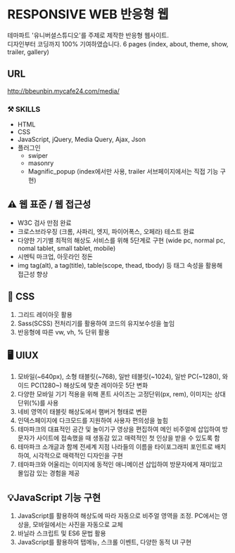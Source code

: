 # RESPONSIVE WEB 반응형 웹
테마파트 '유니버셜스튜디오'를 주제로 제작한 반응형 웹사이트.<br>
디자인부터 코딩까지 100% 기여하였습니다.
6 pages (index, about, theme, show, trailer, gallery)

## URL
http://bbeunbin.mycafe24.com/media/

### ⚒️ SKILLS
* HTML
* CSS
* JavaScript, jQuery, Media Query, Ajax, Json
* 플러그인
    + swiper
    + masonry 
    + Magnific_popup (index에서만 사용, trailer 서브페이지에서는 직접 기능 구현)

## ⚠️ 웹 표준 / 웹 접근성
* W3C 검사 만점 완료
* 크로스브라우징 (크롬, 사파리, 엣지, 파이어폭스, 오페라) 테스트 완료
* 다양한 기기별 최적의 해상도 서비스를 위해 5단계로 구현 (wide pc, normal pc, nomal tablet, small tablet, mobile)
* 시멘틱 마크업, 아웃라인 정돈
* img tag(alt), a tag(title), table(scope, thead, tbody) 등 태그 속성을 활용해 접근성 향상

## 🎨 CSS
1. 그리드 레이아웃 활용
2. Sass(SCSS) 전처리기를 활용하여 코드의 유지보수성을 높임
3. 반응형에 따른 vw, vh, % 단위 활용

## 🖥️ UIUX
1. 모바일(~640px), 소형 태블릿(~768), 일반 테블릿(~1024), 일반 PC(~1280), 와이드 PC(1280~) 해상도에 맞춘 레이아웃 5단 변화
2. 다양한 모바일 기기 적용을 위해 폰트 사이즈는 고정단위(px, rem), 이미지는 상대단위(%)를 사용
3. 네비 영역이 태블릿 해상도에서 햄버거 형태로 변환
4. 인덱스페이지에 다크모드를 지원하여 사용자 편의성을 높힘
5. 테마파크의 대표적인 공간 및 놀이기구 영상을 편집하여 메인 비주얼에 삽입하여 방문자가 사이트에 접속했을 때 생동감 있고 매력적인 첫 인상을 받을 수 있도록 함
6. 테마파크 소개글과 함께 전세계 지점 나라들의 이름을 타이포그래피 포인트로 배치하여, 시각적으로 매력적인 디자인을 구현
7. 테마파크와 어울리는 이미지에 동적인 애니메이션 삽입하여 방문자에게 재미있고 몰입감 있는 경험을 제공

## 💡JavaScript 기능 구현
1. JavaScript를 활용하여 해상도에 따라 자동으로 비주얼 영역을 조정. PC에서는 영상을, 모바일에서는 사진을 자동으로 교체
2. 바닐라 스크립트 및 ES6 문법 활용
3. JavaScript를 활용하여 탭메뉴, 스크롤 이벤트, 다양한 동적 UI 구현
